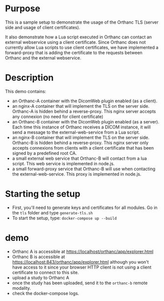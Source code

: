 # Purpose

This is a sample setup to demonstrate the usage of the Orthanc TLS (server side and usage of client certificates).

It also demonstrate how a Lua script executed in Orthanc can contact an external webservice using a client certificate.  Since
Orthanc does not currently allow Lua scripts to use client certificates, we have implemented a forward-proxy that is adding
the certificate to the requests between Orthanc and the external webservice.

# Description

This demo contains:

- an Orthanc-A container with the DicomWeb plugin enabled (as a client).
- an nginx-A container that will implement the TLS on the server side.  Orthanc-A is hidden behind a reverse-proxy.  This nginx server
accepts any connexion (no need for client certificate)
- an Orthanc-B container with the DicomWeb plugin enabled (as a server).  Each time this instance of Orthanc receives a DICOM instance,
it will send a message to the external-web-service from a Lua script.
- an nginx-B container that will implement the TLS on the server side.  Orthanc-B is hidden behind a reverse-proxy.  This nginx server only accepts connexions from clients with a client certificate that has been signed by a predefined root CA.
- a small external web service that Orthanc-B will contact from a lua script.  This web service is implemented in node.js.
- a small forward-proxy service that Orthanc-B will use when contacting the external-web-service.  This proxy is implemented in node.js.

# Starting the setup

- First, you'll need to generate keys and certificates for all modules.  Go in the `tls` folder and type `generate-tls.sh`
- To start the setup, type: `docker-compose up --build`

# demo


- Orthanc A is accessible at [https://localhost/orthanc/app/explorer.html](https://localhost/orthanc/app/explorer.html)
- Orthanc B is accessible at [https://localhost:843/orthanc/app/explorer.html](https://localhost:843/orthanc/app/explorer.html) although you won't have access to it since your browser HTTP client is not using a client certificate to connect to this site. 
- upload a study to Orthanc A
- once the study has been uploaded, send it to the `orthanc-b` remote modality.
- check the docker-compose logs.
